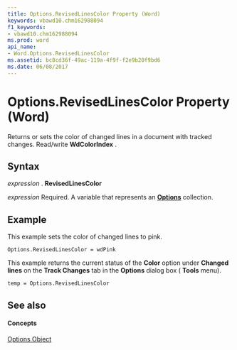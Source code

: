 ```yaml
---
title: Options.RevisedLinesColor Property (Word)
keywords: vbawd10.chm162988094
f1_keywords:
- vbawd10.chm162988094
ms.prod: word
api_name:
- Word.Options.RevisedLinesColor
ms.assetid: bc8cd36f-49ac-119a-4f9f-f2e9b20f9bd6
ms.date: 06/08/2017
---
```



# Options.RevisedLinesColor Property (Word)

Returns or sets the color of changed lines in a document with tracked changes. Read/write **WdColorIndex** .


## Syntax

 _expression_ . **RevisedLinesColor**

 _expression_ Required. A variable that represents an **[Options](options-object-word.md)** collection.


## Example

This example sets the color of changed lines to pink.


```
Options.RevisedLinesColor = wdPink
```

This example returns the current status of the **Color** option under **Changed lines** on the **Track Changes** tab in the **Options** dialog box ( **Tools** menu).




```
temp = Options.RevisedLinesColor
```


## See also


#### Concepts


[Options Object](options-object-word.md)

